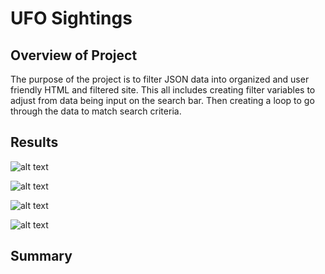 # UFO Sightings

## Overview of Project
The purpose of the project is to filter JSON data into organized and user friendly HTML and filtered site. This all includes creating filter variables to adjust from data being input on the search bar. Then creating a loop to go through the data to match search criteria. 
## Results

![alt text]()

![alt text]()

![alt text]()

![alt text]()


## Summary 
